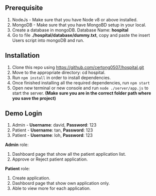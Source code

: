 ## __Prerequisite__
1. NodeJs - Make sure that you have Node v8 or above installed.
2. MongoDB - Make sure that you have MongoBD setup in your local.
3. Create a database in mongoDB. Database Name: __hospital__
4. Go to file __./hospital/database/dummy.txt__, copy and paste the insert Users script into mongoDB and run.

## __Installation__
1. Clone this repo using https://github.com/certong0507/hospital.git
2. Move to the appropriate directory: cd hospital.
3. Run ```npm install``` in order to install dependencies.
4. Once finished installing all the required dependencies, run ```npm start```
5. Open new terminal or new console and run ```node ./server/app.js``` to start the server. __(Make sure you are in the correct folder path where you save the project)__

## __Demo Login__
1. Admin - __Username__: david, __Password__: 123
2. Patient - __Username__: tan, __Password__: 123
3. Patient - __Username__: loh, __Password__: 123

__Admin__ role: 
1. Dashboard page that show all the patient application list.
2. Approve or Reject patient application.

__Patient__ role:
1. Create application.
2. Dashbosrd page that show own application only.
3. Able to view more for each application.
